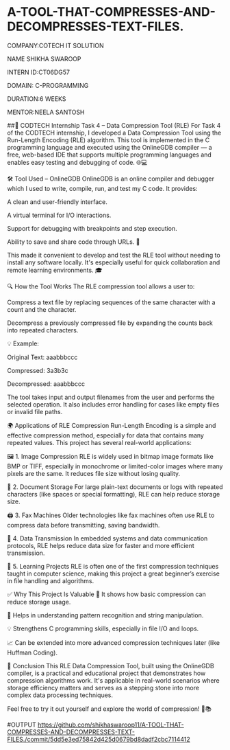 # A-TOOL-THAT-COMPRESSES-AND-DECOMPRESSES-TEXT-FILES.
COMPANY:COTECH IT SOLUTION

NAME SHIKHA SWAROOP

INTERN ID:CT06DG57

DOMAIN: C-PROGRAMMING

DURATION:6 WEEKS

MENTOR:NEELA SANTOSH

##🧠 CODTECH Internship Task 4 – Data Compression Tool (RLE) For Task 4 of the CODTECH internship, I developed a Data Compression Tool using the Run-Length Encoding (RLE) algorithm. This tool is implemented in the C programming language and executed using the OnlineGDB compiler — a free, web-based IDE that supports multiple programming languages and enables easy testing and debugging of code. 🌐💻

🛠️ Tool Used – OnlineGDB OnlineGDB is an online compiler and debugger which I used to write, compile, run, and test my C code. It provides:

A clean and user-friendly interface.

A virtual terminal for I/O interactions.

Support for debugging with breakpoints and step execution.

Ability to save and share code through URLs. 📎

This made it convenient to develop and test the RLE tool without needing to install any software locally. It's especially useful for quick collaboration and remote learning environments. 🎓

🔍 How the Tool Works The RLE compression tool allows a user to:

Compress a text file by replacing sequences of the same character with a count and the character.

Decompress a previously compressed file by expanding the counts back into repeated characters.

💡 Example:

Original Text: aaabbbccc

Compressed: 3a3b3c

Decompressed: aaabbbccc

The tool takes input and output filenames from the user and performs the selected operation. It also includes error handling for cases like empty files or invalid file paths.

🌍 Applications of RLE Compression Run-Length Encoding is a simple and effective compression method, especially for data that contains many repeated values. This project has several real-world applications:

🖼️ 1. Image Compression RLE is widely used in bitmap image formats like BMP or TIFF, especially in monochrome or limited-color images where many pixels are the same. It reduces file size without losing quality.

📜 2. Document Storage For large plain-text documents or logs with repeated characters (like spaces or special formatting), RLE can help reduce storage size.

🖨️ 3. Fax Machines Older technologies like fax machines often use RLE to compress data before transmitting, saving bandwidth.

📶 4. Data Transmission In embedded systems and data communication protocols, RLE helps reduce data size for faster and more efficient transmission.

📂 5. Learning Projects RLE is often one of the first compression techniques taught in computer science, making this project a great beginner’s exercise in file handling and algorithms.

✅ Why This Project Is Valuable 💾 It shows how basic compression can reduce storage usage.

🧩 Helps in understanding pattern recognition and string manipulation.

💡 Strengthens C programming skills, especially in file I/O and loops.

📈 Can be extended into more advanced compression techniques later (like Huffman Coding).

🏁 Conclusion This RLE Data Compression Tool, built using the OnlineGDB compiler, is a practical and educational project that demonstrates how compression algorithms work. It's applicable in real-world scenarios where storage efficiency matters and serves as a stepping stone into more complex data processing techniques.

Feel free to try it out yourself and explore the world of compression! 🚀📚

#OUTPUT  https://github.com/shikhaswaroop11/A-TOOL-THAT-COMPRESSES-AND-DECOMPRESSES-TEXT-FILES./commit/5dd5e3ed75842d425d0679bd8dadf2cbc7114412
